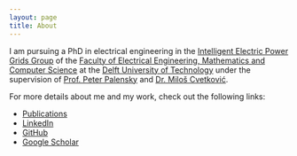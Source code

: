 ```yaml
---
layout: page
title: About
---
```


I am pursuing a PhD in electrical engineering in the [Intelligent Electric Power Grids Group][group] of the [Faculty of Electrical Engineering, Mathematics and Computer Science][faculty] at the [Delft University of Technology][tud] under the supervision of [Prof. Peter Palensky][pp] and [Dr. Miloš Cvetković][mc].

For more details about me and my work, check out the following links:

- [Publications][pub]
- [LinkedIn][li]
- [GitHub][gh]
- [Google Scholar][sch]

[group]:    http://www.ewi.tudelft.nl/en/the-faculty/departments/electrical-sustainable-energy/intelligent-electrical-power-grids/
[faculty]:  http://www.ewi.tudelft.nl/en/
[tud]:      https://www.tudelft.nl/en/
[pp]:       https://www.tudelft.nl/staff/p.palensky/
[mc]:       https://www.tudelft.nl/staff/m.cvetkovic/
[cv]:       ./pdf/cv.pdf
[li]:       https://www.linkedin.com/in/claudiodavidlopez
[gh]:       https://github.com/claudiodavidlopez
[pub]:      ./publications
[sch]:      https://scholar.google.com/citations?user=97UKMtQAAAAJ&hl=en
